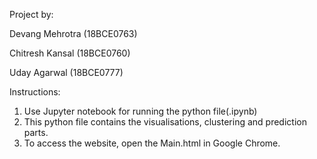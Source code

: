Project by:

Devang Mehrotra (18BCE0763)

Chitresh Kansal (18BCE0760)

Uday Agarwal (18BCE0777)

Instructions:
1. Use Jupyter notebook for running the python file(.ipynb)
2. This python file contains the visualisations, clustering and prediction parts.
3. To access the website, open the Main.html in Google Chrome.
